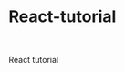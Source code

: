 # React-tutorial

[![<CircleCI>](https://circleci.com/gh/LeeJehwan/React-tutorial.svg?style=svg)](https://app.circleci.com/pipelines/github/LeeJehwan/React-tutorial)
![<Languages>](https://img.shields.io/github/languages/count/LeeJehwan/React-tutorial)
![<Languages>](https://img.shields.io/github/languages/top/LeeJehwan/React-tutorial)
![<Languages>](https://img.shields.io/github/last-commit/LeeJehwan/React-tutorial)

React tutorial

